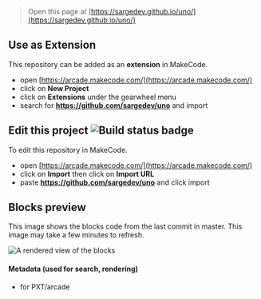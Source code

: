  


> Open this page at [https://sargedev.github.io/uno/](https://sargedev.github.io/uno/)

## Use as Extension

This repository can be added as an **extension** in MakeCode.

* open [https://arcade.makecode.com/](https://arcade.makecode.com/)
* click on **New Project**
* click on **Extensions** under the gearwheel menu
* search for **https://github.com/sargedev/uno** and import

## Edit this project ![Build status badge](https://github.com/sargedev/uno/workflows/MakeCode/badge.svg)

To edit this repository in MakeCode.

* open [https://arcade.makecode.com/](https://arcade.makecode.com/)
* click on **Import** then click on **Import URL**
* paste **https://github.com/sargedev/uno** and click import

## Blocks preview

This image shows the blocks code from the last commit in master.
This image may take a few minutes to refresh.

![A rendered view of the blocks](https://github.com/sargedev/uno/raw/master/.github/makecode/blocks.png)

#### Metadata (used for search, rendering)

* for PXT/arcade
<script src="https://makecode.com/gh-pages-embed.js"></script><script>makeCodeRender("{{ site.makecode.home_url }}", "{{ site.github.owner_name }}/{{ site.github.repository_name }}");</script>
